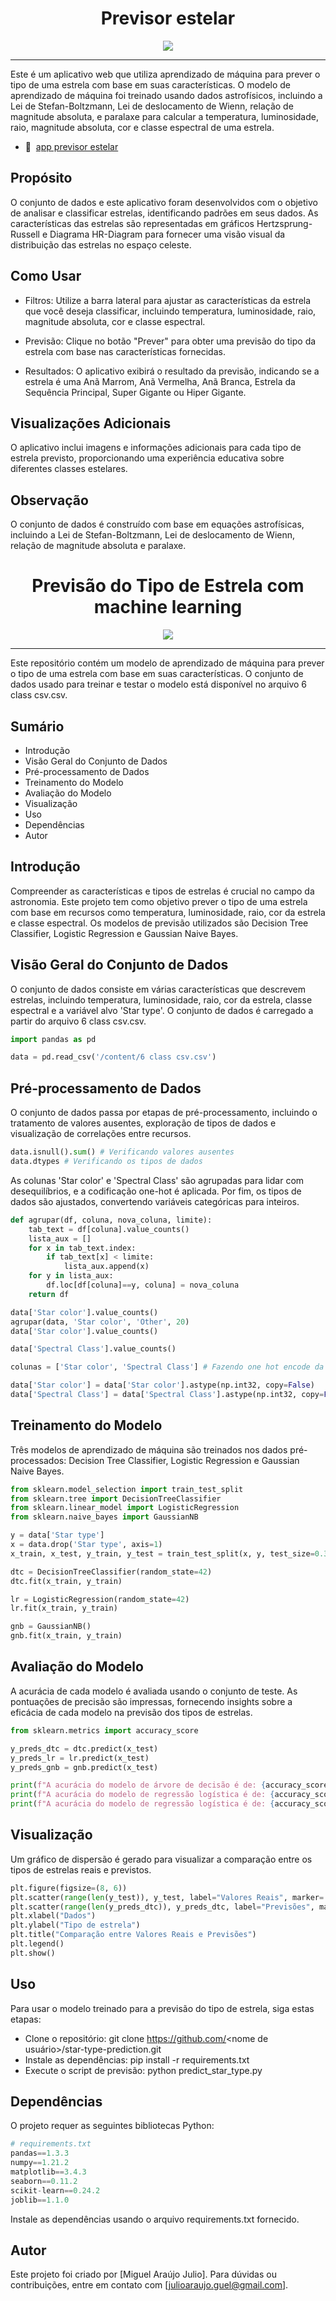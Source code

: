 <div align=center>
  
# Previsor estelar

<img src="deploy_star_app.gif"/>
</div>

---
Este é um aplicativo web que utiliza aprendizado de máquina para prever o tipo de uma estrela com base em suas características. O modelo de aprendizado de máquina foi treinado usando dados astrofísicos, incluindo a Lei de Stefan-Boltzmann, Lei de deslocamento de Wienn, relação de magnitude absoluta, e paralaxe para calcular a temperatura, luminosidade, raio, magnitude absoluta, cor e classe espectral de uma estrela.

- 🌌  [app previsor estelar](https://previsor-estelar.streamlit.app/)

## Propósito
O conjunto de dados e este aplicativo foram desenvolvidos com o objetivo de analisar e classificar estrelas, identificando padrões em seus dados. As características das estrelas são representadas em gráficos Hertzsprung-Russell e Diagrama HR-Diagram para fornecer uma visão visual da distribuição das estrelas no espaço celeste.

## Como Usar
- Filtros: Utilize a barra lateral para ajustar as características da estrela que você deseja classificar, incluindo temperatura, luminosidade, raio, magnitude absoluta, cor e classe espectral.

- Previsão: Clique no botão "Prever" para obter uma previsão do tipo da estrela com base nas características fornecidas.

- Resultados: O aplicativo exibirá o resultado da previsão, indicando se a estrela é uma Anã Marrom, Anã Vermelha, Anã Branca, Estrela da Sequência Principal, Super Gigante ou Hiper Gigante.

## Visualizações Adicionais
O aplicativo inclui imagens e informações adicionais para cada tipo de estrela previsto, proporcionando uma experiência educativa sobre diferentes classes estelares.

## Observação
O conjunto de dados é construído com base em equações astrofísicas, incluindo a Lei de Stefan-Boltzmann, Lei de deslocamento de Wienn, relação de magnitude absoluta e paralaxe.

<div align=center>
  
# Previsão do Tipo de Estrela com machine learning
<img src="https://olhardigital.com.br/wp-content/uploads/2020/03/20200302074536-scaled.jpg"/>
</div>

---
Este repositório contém um modelo de aprendizado de máquina para prever o tipo de uma estrela com base em suas características. O conjunto de dados usado para treinar e testar o modelo está disponível no arquivo 6 class csv.csv.

## Sumário
- Introdução
- Visão Geral do Conjunto de Dados
- Pré-processamento de Dados
- Treinamento do Modelo
- Avaliação do Modelo
- Visualização
- Uso
- Dependências
- Autor
## Introdução
Compreender as características e tipos de estrelas é crucial no campo da astronomia. Este projeto tem como objetivo prever o tipo de uma estrela com base em recursos como temperatura, luminosidade, raio, cor da estrela e classe espectral. Os modelos de previsão utilizados são Decision Tree Classifier, Logistic Regression e Gaussian Naive Bayes.

## Visão Geral do Conjunto de Dados
O conjunto de dados consiste em várias características que descrevem estrelas, incluindo temperatura, luminosidade, raio, cor da estrela, classe espectral e a variável alvo 'Star type'. O conjunto de dados é carregado a partir do arquivo 6 class csv.csv.

```python
import pandas as pd

data = pd.read_csv('/content/6 class csv.csv')
```
## Pré-processamento de Dados
O conjunto de dados passa por etapas de pré-processamento, incluindo o tratamento de valores ausentes, exploração de tipos de dados e visualização de correlações entre recursos.

```python
data.isnull().sum() # Verificando valores ausentes
data.dtypes # Verificando os tipos de dados
```
As colunas 'Star color' e 'Spectral Class' são agrupadas para lidar com desequilíbrios, e a codificação one-hot é aplicada. Por fim, os tipos de dados são ajustados, convertendo variáveis categóricas para inteiros.

```python
def agrupar(df, coluna, nova_coluna, limite):
    tab_text = df[coluna].value_counts()
    lista_aux = []
    for x in tab_text.index:
        if tab_text[x] < limite:
            lista_aux.append(x)
    for y in lista_aux:
        df.loc[df[coluna]==y, coluna] = nova_coluna
    return df

data['Star color'].value_counts()
agrupar(data, 'Star color', 'Other', 20)
data['Star color'].value_counts()

data['Spectral Class'].value_counts()

colunas = ['Star color', 'Spectral Class'] # Fazendo one hot encode da coluna Label

data['Star color'] = data['Star color'].astype(np.int32, copy=False)
data['Spectral Class'] = data['Spectral Class'].astype(np.int32, copy=False)
```
## Treinamento do Modelo
Três modelos de aprendizado de máquina são treinados nos dados pré-processados: Decision Tree Classifier, Logistic Regression e Gaussian Naive Bayes.

```python
from sklearn.model_selection import train_test_split
from sklearn.tree import DecisionTreeClassifier
from sklearn.linear_model import LogisticRegression
from sklearn.naive_bayes import GaussianNB

y = data['Star type']
x = data.drop('Star type', axis=1)
x_train, x_test, y_train, y_test = train_test_split(x, y, test_size=0.3, random_state=42)

dtc = DecisionTreeClassifier(random_state=42)
dtc.fit(x_train, y_train)

lr = LogisticRegression(random_state=42)
lr.fit(x_train, y_train)

gnb = GaussianNB()
gnb.fit(x_train, y_train)
```
## Avaliação do Modelo
A acurácia de cada modelo é avaliada usando o conjunto de teste. As pontuações de precisão são impressas, fornecendo insights sobre a eficácia de cada modelo na previsão dos tipos de estrelas.

```python
from sklearn.metrics import accuracy_score

y_preds_dtc = dtc.predict(x_test)
y_preds_lr = lr.predict(x_test)
y_preds_gnb = gnb.predict(x_test)

print(f"A acurácia do modelo de árvore de decisão é de: {accuracy_score(y_test, y_preds_dtc) * 100}%")
print(f"A acurácia do modelo de regressão logística é de: {accuracy_score(y_test, y_preds_lr) * 100}%")
print(f"A acurácia do modelo de regressão logística é de: {accuracy_score(y_test, y_preds_gnb) * 100}%")
```
## Visualização
Um gráfico de dispersão é gerado para visualizar a comparação entre os tipos de estrelas reais e previstos.

```python
plt.figure(figsize=(8, 6))
plt.scatter(range(len(y_test)), y_test, label="Valores Reais", marker='o')
plt.scatter(range(len(y_preds_dtc)), y_preds_dtc, label="Previsões", marker='x')
plt.xlabel("Dados")
plt.ylabel("Tipo de estrela")
plt.title("Comparação entre Valores Reais e Previsões")
plt.legend()
plt.show()
```
## Uso
Para usar o modelo treinado para a previsão do tipo de estrela, siga estas etapas:

- Clone o repositório: git clone https://github.com/<nome de usuário>/star-type-prediction.git
- Instale as dependências: pip install -r requirements.txt
- Execute o script de previsão: python predict_star_type.py

## Dependências
O projeto requer as seguintes bibliotecas Python:

```python
# requirements.txt
pandas==1.3.3
numpy==1.21.2
matplotlib==3.4.3
seaborn==0.11.2
scikit-learn==0.24.2
joblib==1.1.0
```
Instale as dependências usando o arquivo requirements.txt fornecido.

## Autor
Este projeto foi criado por [Miguel Araújo Julio]. Para dúvidas ou contribuições, entre em contato com [julioaraujo.guel@gmail.com].
